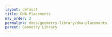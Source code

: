 ```yaml
---
layout: default
title: DNA Placements
nav_order: 2
permalink: docs/geometry-library/dna-placements
parent: Geometry Library
---
```

